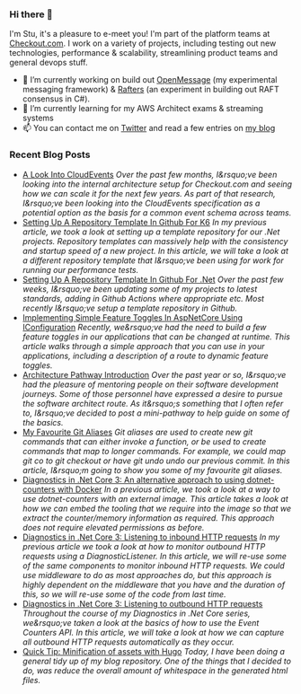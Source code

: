 ### Hi there 👋

I'm Stu, it's a pleasure to e-meet you! I'm part of the platform teams at [Checkout.com](https://www.checkout.com). I work on a variety of projects, including testing out new technologies, performance & scalability, streamlining product teams and general devops stuff.

- 🔭 I’m currently working on build out [OpenMessage](https://github.com/im5tu/OpenMessage) (my experimental messaging framework) & [Rafters](https://github.com/im5tu/Rafters) (an experiment in building out RAFT consensus in C#).
- 🌱 I’m currently learning for my AWS Architect exams & streaming systems
- 📫 You can contact me on [Twitter](https://twitter.com/im5tu) and read a few entries on [my blog](https://im5tu.io)

### Recent Blog Posts
<!--START_SECTION:feed-->
- [A Look Into CloudEvents](https:&#x2F;&#x2F;im5tu.io&#x2F;article&#x2F;2020&#x2F;11&#x2F;a-look-into-cloudevents&#x2F;) 
*Over the past few months, I&amp;rsquo;ve been looking into the internal architecture setup for Checkout.com and seeing how we can scale it for the next few years. As part of that research, I&amp;rsquo;ve been looking into the CloudEvents specification as a potential option as the basis for a common event schema across teams.*
- [Setting Up A Repository Template In Github For K6](https:&#x2F;&#x2F;im5tu.io&#x2F;article&#x2F;2020&#x2F;10&#x2F;setting-up-a-repository-template-in-github-for-k6&#x2F;) 
*In my previous article, we took a look at setting up a template repository for our .Net projects. Repository templates can massively help with the consistency and startup speed of a new project. In this article, we will take a look at a different repository template that I&amp;rsquo;ve been using for work for running our performance tests.*
- [Setting Up A Repository Template In Github For .Net](https:&#x2F;&#x2F;im5tu.io&#x2F;article&#x2F;2020&#x2F;10&#x2F;setting-up-a-repository-template-in-github-for-.net&#x2F;) 
*Over the past few weeks, I&amp;rsquo;ve been updating some of my projects to latest standards, adding in Github Actions where appropriate etc. Most recently I&amp;rsquo;ve setup a template repository in Github.*
- [Implementing Simple Feature Toggles In AspNetCore Using IConfiguration](https:&#x2F;&#x2F;im5tu.io&#x2F;article&#x2F;2020&#x2F;08&#x2F;implementing-simple-feature-toggles-in-aspnetcore-using-iconfiguration&#x2F;) 
*Recently, we&amp;rsquo;ve had the need to build a few feature toggles in our applications that can be changed at runtime. This article walks through a simple approach that you can use in your applications, including a description of a route to dynamic feature toggles.*
- [Architecture Pathway Introduction](https:&#x2F;&#x2F;im5tu.io&#x2F;article&#x2F;2020&#x2F;07&#x2F;architecture-pathway-introduction&#x2F;) 
*Over the past year or so, I&amp;rsquo;ve had the pleasure of mentoring people on their software development journeys. Some of those personnel have expressed a desire to pursue the software architect route. As it&amp;rsquo;s something that I often refer to, I&amp;rsquo;ve decided to post a mini-pathway to help guide on some of the basics.*
- [My Favourite Git Aliases](https:&#x2F;&#x2F;im5tu.io&#x2F;article&#x2F;2020&#x2F;07&#x2F;my-favourite-git-aliases&#x2F;) 
*Git aliases are used to create new git commands that can either invoke a function, or be used to create commands that map to longer commands. For example, we could map git co to git checkout or have git undo undo our previous commit. In this article, I&amp;rsquo;m going to show you some of my favourite git aliases.*
- [Diagnostics in .Net Core 3: An alternative approach to using dotnet-counters with Docker](https:&#x2F;&#x2F;im5tu.io&#x2F;article&#x2F;2020&#x2F;06&#x2F;diagnostics-in-.net-core-3-an-alternative-approach-to-using-dotnet-counters-with-docker&#x2F;) 
*In a previous article, we took a look at a way to use dotnet-counters with an external image. This article takes a look at how we can embed the tooling that we require into the image so that we extract the counter&#x2F;memory information as required. This approach does not require elevated permissions as before.*
- [Diagnostics in .Net Core 3: Listening to inbound HTTP requests](https:&#x2F;&#x2F;im5tu.io&#x2F;article&#x2F;2020&#x2F;06&#x2F;diagnostics-in-.net-core-3-listening-to-inbound-http-requests&#x2F;) 
*In my previous article we took a look at how to monitor outbound HTTP requests using a DiagnosticListener. In this article, we will re-use some of the same components to monitor inbound HTTP requests. We could use middleware to do as most approaches do, but this approach is highly dependent on the middleware that you have and the duration of this, so we will re-use some of the code from last time.*
- [Diagnostics in .Net Core 3: Listening to outbound HTTP requests](https:&#x2F;&#x2F;im5tu.io&#x2F;article&#x2F;2020&#x2F;06&#x2F;diagnostics-in-.net-core-3-listening-to-outbound-http-requests&#x2F;) 
*Throughout the course of my Diagnostics in .Net Core series, we&amp;rsquo;ve taken a look at the basics of how to use the Event Counters API. In this article, we will take a look at how we can capture all outbound HTTP requests automatically as they occur.*
- [Quick Tip: Minification of assets with Hugo](https:&#x2F;&#x2F;im5tu.io&#x2F;article&#x2F;2020&#x2F;05&#x2F;quick-tip-minification-of-assets-with-hugo&#x2F;) 
*Today, I have been doing a general tidy up of my blog repository. One of the things that I decided to do, was reduce the overall amount of whitespace in the generated html files.*
<!--END_SECTION:feed-->
